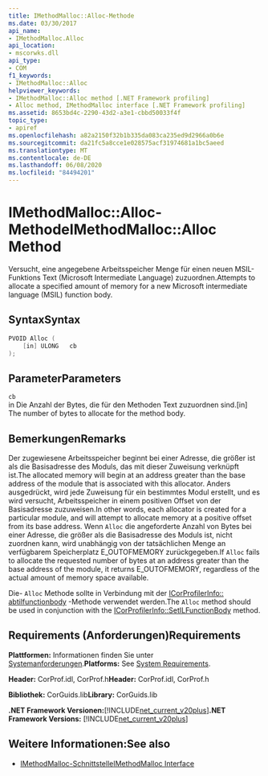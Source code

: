 ```yaml
---
title: IMethodMalloc::Alloc-Methode
ms.date: 03/30/2017
api_name:
- IMethodMalloc.Alloc
api_location:
- mscorwks.dll
api_type:
- COM
f1_keywords:
- IMethodMalloc::Alloc
helpviewer_keywords:
- IMethodMalloc::Alloc method [.NET Framework profiling]
- Alloc method, IMethodMalloc interface [.NET Framework profiling]
ms.assetid: 8653bd4c-2290-43d2-a3e1-cbbd50033f4f
topic_type:
- apiref
ms.openlocfilehash: a82a2150f32b1b335da083ca235ed9d2966a0b6e
ms.sourcegitcommit: da21fc5a8cce1e028575acf31974681a1bc5aeed
ms.translationtype: MT
ms.contentlocale: de-DE
ms.lasthandoff: 06/08/2020
ms.locfileid: "84494201"
---
```

# <a name="imethodmallocalloc-method"></a><span data-ttu-id="61b4c-102">IMethodMalloc::Alloc-Methode</span><span class="sxs-lookup"><span data-stu-id="61b4c-102">IMethodMalloc::Alloc Method</span></span>

<span data-ttu-id="61b4c-103">Versucht, eine angegebene Arbeitsspeicher Menge für einen neuen MSIL-Funktions Text (Microsoft Intermediate Language) zuzuordnen.</span><span class="sxs-lookup"><span data-stu-id="61b4c-103">Attempts to allocate a specified amount of memory for a new Microsoft intermediate language (MSIL) function body.</span></span>

## <a name="syntax"></a><span data-ttu-id="61b4c-104">Syntax</span><span class="sxs-lookup"><span data-stu-id="61b4c-104">Syntax</span></span>

```cpp
PVOID Alloc (
    [in] ULONG   cb
);
```

## <a name="parameters"></a><span data-ttu-id="61b4c-105">Parameter</span><span class="sxs-lookup"><span data-stu-id="61b4c-105">Parameters</span></span>

`cb`\
<span data-ttu-id="61b4c-106">in Die Anzahl der Bytes, die für den Methoden Text zuzuordnen sind.</span><span class="sxs-lookup"><span data-stu-id="61b4c-106">[in] The number of bytes to allocate for the method body.</span></span>

## <a name="remarks"></a><span data-ttu-id="61b4c-107">Bemerkungen</span><span class="sxs-lookup"><span data-stu-id="61b4c-107">Remarks</span></span>

 <span data-ttu-id="61b4c-108">Der zugewiesene Arbeitsspeicher beginnt bei einer Adresse, die größer ist als die Basisadresse des Moduls, das mit dieser Zuweisung verknüpft ist.</span><span class="sxs-lookup"><span data-stu-id="61b4c-108">The allocated memory will begin at an address greater than the base address of the module that is associated with this allocator.</span></span> <span data-ttu-id="61b4c-109">Anders ausgedrückt, wird jede Zuweisung für ein bestimmtes Modul erstellt, und es wird versucht, Arbeitsspeicher in einem positiven Offset von der Basisadresse zuzuweisen.</span><span class="sxs-lookup"><span data-stu-id="61b4c-109">In other words, each allocator is created for a particular module, and will attempt to allocate memory at a positive offset from its base address.</span></span> <span data-ttu-id="61b4c-110">Wenn `Alloc` die angeforderte Anzahl von Bytes bei einer Adresse, die größer als die Basisadresse des Moduls ist, nicht zuordnen kann, wird unabhängig von der tatsächlichen Menge an verfügbarem Speicherplatz E_OUTOFMEMORY zurückgegeben.</span><span class="sxs-lookup"><span data-stu-id="61b4c-110">If `Alloc` fails to allocate the requested number of bytes at an address greater than the base address of the module, it returns E_OUTOFMEMORY, regardless of the actual amount of memory space available.</span></span>

 <span data-ttu-id="61b4c-111">Die- `Alloc` Methode sollte in Verbindung mit der [ICorProfilerInfo:: abtilfunctionbody](icorprofilerinfo-setilfunctionbody-method.md) -Methode verwendet werden.</span><span class="sxs-lookup"><span data-stu-id="61b4c-111">The `Alloc` method should be used in conjunction with the [ICorProfilerInfo::SetILFunctionBody](icorprofilerinfo-setilfunctionbody-method.md) method.</span></span>

## <a name="requirements"></a><span data-ttu-id="61b4c-112">Requirements (Anforderungen)</span><span class="sxs-lookup"><span data-stu-id="61b4c-112">Requirements</span></span>
 <span data-ttu-id="61b4c-113">**Plattformen:** Informationen finden Sie unter [Systemanforderungen](../../get-started/system-requirements.md).</span><span class="sxs-lookup"><span data-stu-id="61b4c-113">**Platforms:** See [System Requirements](../../get-started/system-requirements.md).</span></span>

 <span data-ttu-id="61b4c-114">**Header:** CorProf.idl, CorProf.h</span><span class="sxs-lookup"><span data-stu-id="61b4c-114">**Header:** CorProf.idl, CorProf.h</span></span>

 <span data-ttu-id="61b4c-115">**Bibliothek:** CorGuids.lib</span><span class="sxs-lookup"><span data-stu-id="61b4c-115">**Library:** CorGuids.lib</span></span>

 <span data-ttu-id="61b4c-116">**.NET Framework Versionen:**[!INCLUDE[net_current_v20plus](../../../../includes/net-current-v20plus-md.md)]</span><span class="sxs-lookup"><span data-stu-id="61b4c-116">**.NET Framework Versions:** [!INCLUDE[net_current_v20plus](../../../../includes/net-current-v20plus-md.md)]</span></span>

## <a name="see-also"></a><span data-ttu-id="61b4c-117">Weitere Informationen:</span><span class="sxs-lookup"><span data-stu-id="61b4c-117">See also</span></span>

- [<span data-ttu-id="61b4c-118">IMethodMalloc-Schnittstelle</span><span class="sxs-lookup"><span data-stu-id="61b4c-118">IMethodMalloc Interface</span></span>](imethodmalloc-interface.md)
